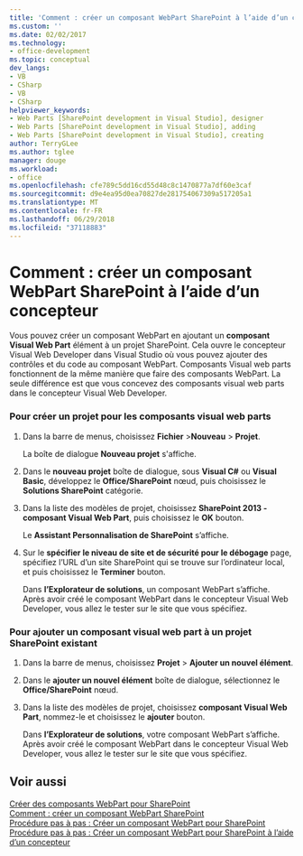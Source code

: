 ```yaml
---
title: 'Comment : créer un composant WebPart SharePoint à l’aide d’un concepteur | Microsoft Docs'
ms.custom: ''
ms.date: 02/02/2017
ms.technology:
- office-development
ms.topic: conceptual
dev_langs:
- VB
- CSharp
- VB
- CSharp
helpviewer_keywords:
- Web Parts [SharePoint development in Visual Studio], designer
- Web Parts [SharePoint development in Visual Studio], adding
- Web Parts [SharePoint development in Visual Studio], creating
author: TerryGLee
ms.author: tglee
manager: douge
ms.workload:
- office
ms.openlocfilehash: cfe789c5dd16cd55d48c8c1470877a7df60e3caf
ms.sourcegitcommit: d9e4ea95d0ea70827de281754067309a517205a1
ms.translationtype: MT
ms.contentlocale: fr-FR
ms.lasthandoff: 06/29/2018
ms.locfileid: "37118883"
---
```

# <a name="how-to-create-a-sharepoint-web-part-by-using-a-designer"></a>Comment : créer un composant WebPart SharePoint à l’aide d’un concepteur
  Vous pouvez créer un composant WebPart en ajoutant un **composant Visual Web Part** élément à un projet SharePoint. Cela ouvre le concepteur Visual Web Developer dans Visual Studio où vous pouvez ajouter des contrôles et du code au composant WebPart. Composants Visual web parts fonctionnent de la même manière que faire des composants WebPart. La seule différence est que vous concevez des composants visual web parts dans le concepteur Visual Web Developer.  
  
### <a name="to-create-a-project-for-visual-web-parts"></a>Pour créer un projet pour les composants visual web parts  
  
1.  Dans la barre de menus, choisissez **Fichier** >**Nouveau** > **Projet**.  
  
     La boîte de dialogue **Nouveau projet** s'affiche.  
  
2.  Dans le **nouveau projet** boîte de dialogue, sous **Visual C#** ou **Visual Basic**, développez le **Office/SharePoint** nœud, puis choisissez le **Solutions SharePoint** catégorie.  
  
3.  Dans la liste des modèles de projet, choisissez **SharePoint 2013 - composant Visual Web Part**, puis choisissez le **OK** bouton.  
  
     Le **Assistant Personnalisation de SharePoint** s’affiche.  
  
4.  Sur le **spécifier le niveau de site et de sécurité pour le débogage** page, spécifiez l’URL d’un site SharePoint qui se trouve sur l’ordinateur local, et puis choisissez le **Terminer** bouton.  
  
     Dans **l’Explorateur de solutions**, un composant WebPart s’affiche. Après avoir créé le composant WebPart dans le concepteur Visual Web Developer, vous allez le tester sur le site que vous spécifiez.  
  
### <a name="to-add-a-visual-web-part-to-an-existing-sharepoint-project"></a>Pour ajouter un composant visual web part à un projet SharePoint existant  
  
1.  Dans la barre de menus, choisissez **Projet** > **Ajouter un nouvel élément**.  
  
2.  Dans le **ajouter un nouvel élément** boîte de dialogue, sélectionnez le **Office/SharePoint** nœud.  
  
3.  Dans la liste des modèles de projet, choisissez **composant Visual Web Part**, nommez-le et choisissez le **ajouter** bouton.  
  
     Dans **l’Explorateur de solutions**, votre composant WebPart s’affiche. Après avoir créé le composant WebPart dans le concepteur Visual Web Developer, vous allez le tester sur le site que vous spécifiez.  
  
## <a name="see-also"></a>Voir aussi
 [Créer des composants WebPart pour SharePoint](../sharepoint/creating-web-parts-for-sharepoint.md)   
 [Comment : créer un composant WebPart SharePoint](../sharepoint/how-to-create-a-sharepoint-web-part.md)   
 [Procédure pas à pas : Créer un composant WebPart pour SharePoint](../sharepoint/walkthrough-creating-a-web-part-for-sharepoint.md)   
 [Procédure pas à pas : Créer un composant WebPart pour SharePoint à l’aide d’un concepteur](../sharepoint/walkthrough-creating-a-web-part-for-sharepoint-by-using-a-designer.md)  
  
  
